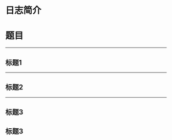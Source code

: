 日志简介
========


# 题目 #

-------------------------------------------------------------------------------

## 标题1 ##

-------------------------------------------------------------------------------

## 标题2 ##

-------------------------------------------------------------------------------

## 标题3 ##

## 标题3 ##
